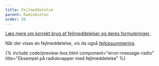 ```yaml
---
title: Fejlmeddelelse
parent: Radiobutton
order: 50
---
```


<a href="/komponenter/fejlmeddelelser/">Læs mere om korrekt brug af fejlmeddelelser og deres formuleringer.</a>

Når der vises en fejlmeddelelse, vis da også <a href="/komponenter/fejlopsummering/">fejlopsummering</a>.

{% include code/preview-box.html component="error-message-radio" title="Eksempel på radioknapper med fejlmeddelelse" %}
